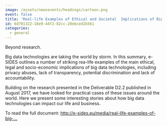 ```yaml
---
image: /assets/newsevents/headings/cartoon.png
event: false
title: 'Real-life Examples of Ethical and Societal  Implications of Big Data: New Summary Report by e-SIDES'
id: 6d701322-18e9-44f2-82cc-20ebced2b561
categories:
  - general
---
```

<p>Beyond research.
</p>
<p>Big data technologies are taking the world by storm. In this summary, e-SIDES outlines a number of striking rea-life examples of the main ethical, legal and socio-economic implications of big data technologies, including privacy abuses, lack of transparency, potential discrimination and lack of accountability.
</p>
<p>Building on the research presented in the Deliverable D2.2 published in August 2017, we have looked for practical cases of these issues around the world. Here we present some interesting stories about how big data technologies can impact our life and business.
</p>
<p>To read the full document: <a href="http://e-sides.eu/media/real-life-examples-of-big-data-implications">http://e-sides.eu/media/real-life-examples-of-big-...</a>
</p>